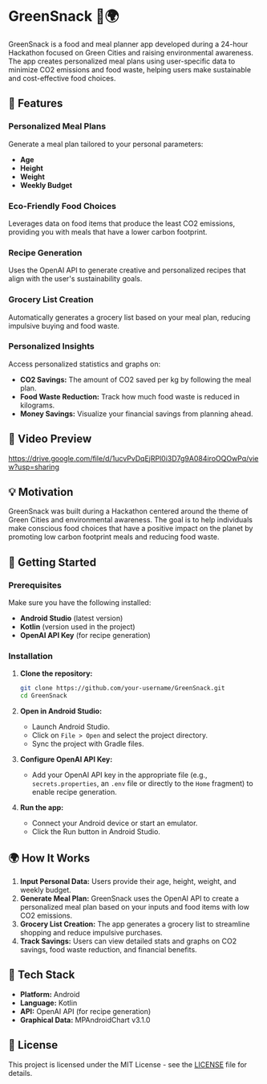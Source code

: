 # GreenSnack 🍏🌍

GreenSnack is a food and meal planner app developed during a 24-hour Hackathon focused on Green Cities and raising environmental awareness. The app creates personalized meal plans using user-specific data to minimize CO2 emissions and food waste, helping users make sustainable and cost-effective food choices.

## 🌟 Features

### Personalized Meal Plans
Generate a meal plan tailored to your personal parameters:
- **Age**
- **Height**
- **Weight**
- **Weekly Budget**

### Eco-Friendly Food Choices
Leverages data on food items that produce the least CO2 emissions, providing you with meals that have a lower carbon footprint.

### Recipe Generation
Uses the OpenAI API to generate creative and personalized recipes that align with the user's sustainability goals.

### Grocery List Creation
Automatically generates a grocery list based on your meal plan, reducing impulsive buying and food waste.

### Personalized Insights
Access personalized statistics and graphs on:
- **CO2 Savings:** The amount of CO2 saved per kg by following the meal plan.
- **Food Waste Reduction:** Track how much food waste is reduced in kilograms.
- **Money Savings:** Visualize your financial savings from planning ahead.

## 📱 Video Preview

https://drive.google.com/file/d/1ucvPvDqEjRPl0i3D7g9A084iroOQOwPq/view?usp=sharing


## 💡 Motivation

GreenSnack was built during a Hackathon centered around the theme of Green Cities and environmental awareness. The goal is to help individuals make conscious food choices that have a positive impact on the planet by promoting low carbon footprint meals and reducing food waste.

## 🚀 Getting Started

### Prerequisites

Make sure you have the following installed:
- **Android Studio** (latest version)
- **Kotlin** (version used in the project)
- **OpenAI API Key** (for recipe generation)

### Installation

1. **Clone the repository:**

    ```bash
    git clone https://github.com/your-username/GreenSnack.git
    cd GreenSnack
    ```

2. **Open in Android Studio:**
    - Launch Android Studio.
    - Click on `File > Open` and select the project directory.
    - Sync the project with Gradle files.

3. **Configure OpenAI API Key:**
    - Add your OpenAI API key in the appropriate file (e.g., `secrets.properties`, an `.env` file or directly to the `Home` fragment) to enable recipe generation.

4. **Run the app:**
    - Connect your Android device or start an emulator.
    - Click the Run button in Android Studio.

## 🌍 How It Works

1. **Input Personal Data:** Users provide their age, height, weight, and weekly budget.
2. **Generate Meal Plan:** GreenSnack uses the OpenAI API to create a personalized meal plan based on your inputs and food items with low CO2 emissions.
3. **Grocery List Creation:** The app generates a grocery list to streamline shopping and reduce impulsive purchases.
4. **Track Savings:** Users can view detailed stats and graphs on CO2 savings, food waste reduction, and financial benefits.

## 🎨 Tech Stack

- **Platform:** Android
- **Language:** Kotlin
- **API:** OpenAI API (for recipe generation)
- **Graphical Data:** MPAndroidChart v3.1.0

## 📄 License

This project is licensed under the MIT License - see the [LICENSE](LICENSE) file for details.

